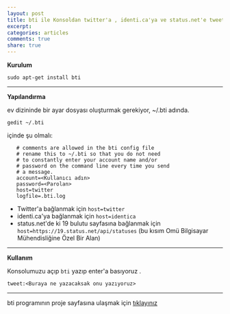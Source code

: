 ```yaml
---
layout: post
title: bti ile Konsoldan twitter'a , identi.ca'ya ve status.net'e tweet göndermek
excerpt:
categories: articles
comments: true
share: true
---
```


**Kurulum**

`sudo apt-get install bti`

---

**Yapılandırma**

ev dizininde bir ayar dosyası oluşturmak gerekiyor, ~/.bti adında.

`gedit ~/.bti`

içinde şu olmalı:


       # comments are allowed in the bti config file
       # rename this to ~/.bti so that you do not need
       # to constantly enter your account name and/or
       # password on the command line every time you send
       # a message.
       account=<Kullanıcı adın>
       password=<Parolan>
       host=twitter
       logfile=.bti.log

- Twitter'a bağlanmak için `host=twitter`
- identi.ca'ya bağlanmak için `host=identica`
- status.net'de ki 19 bulutu sayfasına bağlanmak için `host=https://19.status.net/api/statuses`  (bu kısım Omü Bilgisayar Mühendisliğine Özel Bir Alan)

---

**Kullanım**

Konsolumuzu açıp `bti` yazıp enter'a basıyoruz .

`tweet:<Buraya ne yazacaksak onu yazıyoruz>`

---

bti programının proje sayfasına ulaşmak için [tıklayınız](http://gregkh.github.com/bti/)

